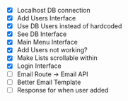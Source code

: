 - [x] Localhost DB connection
- [x] Add Users Interface
- [x] Use DB Users instead of hardcoded
- [x] See DB Interface
- [x] Main Menu Interface
- [x] Add Users not working?
- [x] Make Lists scrollable within
- [x] Login Interface
- [ ] Email Route -> Email API
- [ ] Better Email Template
- [ ] Response for when user added
